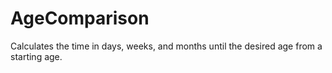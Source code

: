 # AgeComparison
Calculates the time in days, weeks, and months until the desired age from a starting age. 
